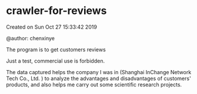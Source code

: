 # crawler-for-reviews

Created on Sun Oct 27 15:33:42 2019

@author: chenxinye

The program is to get customers reviews

Just a test, commercial use is forbidden.

The  data captured helps the company I was in (Shanghai InChange Network Tech Co., Ltd. ) to analyze the advantages and disadvantages of customers' products, and also helps me carry out some scientific research projects.

